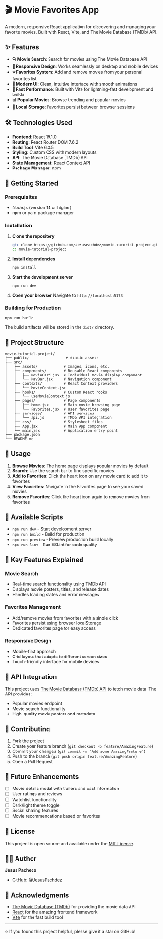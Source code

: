 # 🎬 Movie Favorites App

A modern, responsive React application for discovering and managing your favorite movies. Built with React, Vite, and The Movie Database (TMDb) API.

## ✨ Features

- **🔍 Movie Search**: Search for movies using The Movie Database API
- **📱 Responsive Design**: Works seamlessly on desktop and mobile devices
- **⭐ Favorites System**: Add and remove movies from your personal favorites list
- **🎨 Modern UI**: Clean, intuitive interface with smooth animations
- **🚀 Fast Performance**: Built with Vite for lightning-fast development and builds
- **📊 Popular Movies**: Browse trending and popular movies
- **💾 Local Storage**: Favorites persist between browser sessions

## 🛠️ Technologies Used

- **Frontend**: React 19.1.0
- **Routing**: React Router DOM 7.6.2
- **Build Tool**: Vite 6.3.5
- **Styling**: Custom CSS with modern layouts
- **API**: The Movie Database (TMDb) API
- **State Management**: React Context API
- **Package Manager**: npm

## 🚀 Getting Started

### Prerequisites

- Node.js (version 14 or higher)
- npm or yarn package manager

### Installation

1. **Clone the repository**

   ```bash
   git clone https://github.com/JesusPachdez/movie-tutorial-project.git
   cd movie-tutorial-project
   ```

2. **Install dependencies**

   ```bash
   npm install
   ```

3. **Start the development server**

   ```bash
   npm run dev
   ```

4. **Open your browser**
   Navigate to `http://localhost:5173`

### Building for Production

```bash
npm run build
```

The build artifacts will be stored in the `dist/` directory.

## 📁 Project Structure

```
movie-tutorial-project/
├── public/                 # Static assets
├── src/
│   ├── assets/            # Images, icons, etc.
│   ├── components/        # Reusable React components
│   │   ├── MovieCard.jsx  # Individual movie display component
│   │   └── NavBar.jsx     # Navigation component
│   ├── contexts/          # React Context providers
│   │   └── MovieContext.jsx
│   ├── hooks/             # Custom React hooks
│   │   └── useMovieContext.js
│   ├── pages/             # Page components
│   │   ├── Home.jsx       # Main movie browsing page
│   │   └── Favorites.jsx  # User favorites page
│   ├── services/          # API services
│   │   └── api.js         # TMDb API integration
│   ├── css/               # Stylesheet files
│   ├── App.jsx            # Main App component
│   └── main.jsx           # Application entry point
├── package.json
└── README.md
```

## 🎯 Usage

1. **Browse Movies**: The home page displays popular movies by default
2. **Search**: Use the search bar to find specific movies
3. **Add to Favorites**: Click the heart icon on any movie card to add it to favorites
4. **View Favorites**: Navigate to the Favorites page to see your saved movies
5. **Remove Favorites**: Click the heart icon again to remove movies from favorites

## 🔧 Available Scripts

- `npm run dev` - Start development server
- `npm run build` - Build for production
- `npm run preview` - Preview production build locally
- `npm run lint` - Run ESLint for code quality

## 🌟 Key Features Explained

### Movie Search

- Real-time search functionality using TMDb API
- Displays movie posters, titles, and release dates
- Handles loading states and error messages

### Favorites Management

- Add/remove movies from favorites with a single click
- Favorites persist using browser localStorage
- Dedicated favorites page for easy access

### Responsive Design

- Mobile-first approach
- Grid layout that adapts to different screen sizes
- Touch-friendly interface for mobile devices

## 🔑 API Integration

This project uses [The Movie Database (TMDb) API](https://www.themoviedb.org/documentation/api) to fetch movie data. The API provides:

- Popular movies endpoint
- Movie search functionality
- High-quality movie posters and metadata

## 🤝 Contributing

1. Fork the project
2. Create your feature branch (`git checkout -b feature/AmazingFeature`)
3. Commit your changes (`git commit -m 'Add some AmazingFeature'`)
4. Push to the branch (`git push origin feature/AmazingFeature`)
5. Open a Pull Request

## 📝 Future Enhancements

- [ ] Movie details modal with trailers and cast information
- [ ] User ratings and reviews
- [ ] Watchlist functionality
- [ ] Dark/light theme toggle
- [ ] Social sharing features
- [ ] Movie recommendations based on favorites

## 📄 License

This project is open source and available under the [MIT License](LICENSE).

## 👨‍💻 Author

**Jesus Pacheco**

- GitHub: [@JesusPachdez](https://github.com/JesusPachdez)

## 🙏 Acknowledgments

- [The Movie Database (TMDb)](https://www.themoviedb.org/) for providing the movie data API
- [React](https://reactjs.org/) for the amazing frontend framework
- [Vite](https://vitejs.dev/) for the fast build tool

---

⭐ If you found this project helpful, please give it a star on GitHub!
